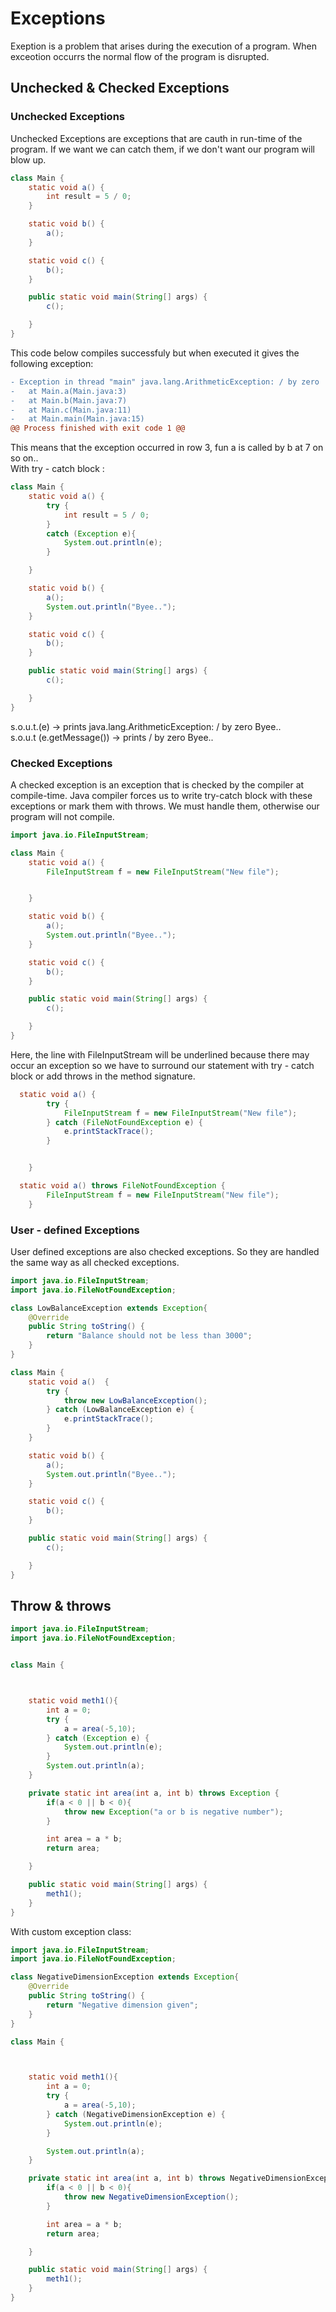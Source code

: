 # Exceptions
Exeption is a problem that arises during the execution of a program. When exceotion occurrs the normal flow of the program is disrupted.
## Unchecked & Checked Exceptions
### Unchecked Exceptions
Unchecked Exceptions are exceptions that are cauth in run-time of the program. If we want we can catch them, if we don't want our program will blow up.  

```Java
class Main {
    static void a() {
        int result = 5 / 0;
    }

    static void b() {
        a();
    }

    static void c() {
        b();
    }

    public static void main(String[] args) {
        c();

    }
}

```
This code below compiles successfuly but when executed it gives the following exception:  
```diff
- Exception in thread "main" java.lang.ArithmeticException: / by zero
-	at Main.a(Main.java:3)
-	at Main.b(Main.java:7)
-	at Main.c(Main.java:11)
-	at Main.main(Main.java:15)
@@ Process finished with exit code 1 @@
```
This means that the exception occurred in row 3, fun a is called by b at 7 on so on..  
With try - catch block :

``` Java 
class Main {
    static void a() {
        try {
            int result = 5 / 0;
        }
        catch (Exception e){
            System.out.println(e);
        }

    }

    static void b() {
        a();
        System.out.println("Byee..");
    }

    static void c() {
        b();
    }

    public static void main(String[] args) {
        c();

    }
}

```

s.o.u.t.(e) -> prints java.lang.ArithmeticException: / by zero      Byee..  
s.o.u.t (e.getMessage()) -> prints / by zero      Byee..

### Checked Exceptions
A checked exception is an exception that is checked by the compiler at compile-time. Java compiler forces us to write try-catch block with these exceptions or mark them with throws.
We must handle them, otherwise our program will not compile.

``` Java
import java.io.FileInputStream;

class Main {
    static void a() {
        FileInputStream f = new FileInputStream("New file");


    }

    static void b() {
        a();
        System.out.println("Byee..");
    }

    static void c() {
        b();
    }

    public static void main(String[] args) {
        c();

    }
}

```

Here, the line with FileInputStream will be underlined because there may occur an exception so we have to surround our statement with try - catch block or add throws in the method signature.
``` Java
  static void a() {
        try {
            FileInputStream f = new FileInputStream("New file");
        } catch (FileNotFoundException e) {
            e.printStackTrace();
        }


    }
```
``` Java
  static void a() throws FileNotFoundException {
        FileInputStream f = new FileInputStream("New file");
    }
```

### User - defined Exceptions
User defined exceptions are also checked exceptions. So they are handled the same way as all checked exceptions.
``` Java
import java.io.FileInputStream;
import java.io.FileNotFoundException;

class LowBalanceException extends Exception{
    @Override
    public String toString() {
        return "Balance should not be less than 3000";
    }
}

class Main {
    static void a()  {
        try {
            throw new LowBalanceException();
        } catch (LowBalanceException e) {
            e.printStackTrace();
        }
    }

    static void b() {
        a();
        System.out.println("Byee..");
    }

    static void c() {
        b();
    }

    public static void main(String[] args) {
        c();

    }
}

```

## Throw & throws
``` Java
import java.io.FileInputStream;
import java.io.FileNotFoundException;


class Main {



    static void meth1(){
        int a = 0;
        try {
            a = area(-5,10);
        } catch (Exception e) {
            System.out.println(e);
        }
        System.out.println(a);
    }

    private static int area(int a, int b) throws Exception {
        if(a < 0 || b < 0){
            throw new Exception("a or b is negative number");
        }

        int area = a * b;
        return area;

    }

    public static void main(String[] args) {
        meth1();
    }
}

```

With custom exception class:
``` Java
import java.io.FileInputStream;
import java.io.FileNotFoundException;

class NegativeDimensionException extends Exception{
    @Override
    public String toString() {
        return "Negative dimension given";
    }
}

class Main {



    static void meth1(){
        int a = 0;
        try {
            a = area(-5,10);
        } catch (NegativeDimensionException e) {
            System.out.println(e);
        }

        System.out.println(a);
    }

    private static int area(int a, int b) throws NegativeDimensionException {
        if(a < 0 || b < 0){
            throw new NegativeDimensionException();
        }

        int area = a * b;
        return area;

    }

    public static void main(String[] args) {
        meth1();
    }
}

```

